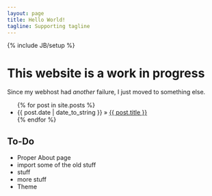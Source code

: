 ```yaml
---
layout: page
title: Hello World!
tagline: Supporting tagline
---
```

{% include JB/setup %}

# This website is a work in progress
Since my webhost had *another* failure, I just moved to something else.

<ul class="posts">
  {% for post in site.posts %}
    <li><span>{{ post.date | date_to_string }}</span> &raquo; <a href="{{ BASE_PATH }}{{ post.url }}">{{ post.title }}</a></li>
  {% endfor %}
</ul>

## To-Do

* Proper About page
* import some of the old stuff
* stuff
* more stuff
* Theme


